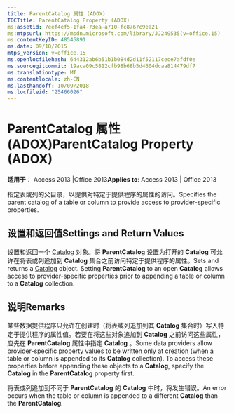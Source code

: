 ```yaml
---
title: ParentCatalog 属性 (ADOX)
TOCTitle: ParentCatalog Property (ADOX)
ms:assetid: 7eef4ef5-1fa4-73ea-a710-fc8767c9ea21
ms:mtpsurl: https://msdn.microsoft.com/library/JJ249535(v=office.15)
ms:contentKeyID: 48545891
ms.date: 09/18/2015
mtps_version: v=office.15
ms.openlocfilehash: 644312ab6b51b1b084d2d11f52117cece7afdf0e
ms.sourcegitcommit: 19aca09c5812cfb98b68b5d4604dcaa814479df7
ms.translationtype: MT
ms.contentlocale: zh-CN
ms.lasthandoff: 10/09/2018
ms.locfileid: "25466026"
---
```

# <a name="parentcatalog-property-adox"></a><span data-ttu-id="d7a52-102">ParentCatalog 属性 (ADOX)</span><span class="sxs-lookup"><span data-stu-id="d7a52-102">ParentCatalog Property (ADOX)</span></span>


<span data-ttu-id="d7a52-103">**适用于**： Access 2013 |Office 2013</span><span class="sxs-lookup"><span data-stu-id="d7a52-103">**Applies to**: Access 2013 | Office 2013</span></span>

<span data-ttu-id="d7a52-104">指定表或列的父目录，以提供对特定于提供程序的属性的访问。</span><span class="sxs-lookup"><span data-stu-id="d7a52-104">Specifies the parent catalog of a table or column to provide access to provider-specific properties.</span></span>

## <a name="settings-and-return-values"></a><span data-ttu-id="d7a52-105">设置和返回值</span><span class="sxs-lookup"><span data-stu-id="d7a52-105">Settings and Return Values</span></span>

<span data-ttu-id="d7a52-p101">设置和返回一个 [Catalog](catalog-object-adox.md) 对象。将 **ParentCatalog** 设置为打开的 **Catalog** 可允许在将表或列追加到 **Catalog** 集合之前访问特定于提供程序的属性。</span><span class="sxs-lookup"><span data-stu-id="d7a52-p101">Sets and returns a [Catalog](catalog-object-adox.md) object. Setting **ParentCatalog** to an open **Catalog** allows access to provider-specific properties prior to appending a table or column to a **Catalog** collection.</span></span>

## <a name="remarks"></a><span data-ttu-id="d7a52-108">说明</span><span class="sxs-lookup"><span data-stu-id="d7a52-108">Remarks</span></span>

<span data-ttu-id="d7a52-p102">某些数据提供程序只允许在创建时（将表或列追加到其 **Catalog** 集合时）写入特定于提供程序的属性值。若要在将这些对象追加到 **Catalog** 之前访问这些属性，应先在 **ParentCatalog** 属性中指定 **Catalog** 。</span><span class="sxs-lookup"><span data-stu-id="d7a52-p102">Some data providers allow provider-specific property values to be written only at creation (when a table or column is appended to its **Catalog** collection). To access these properties before appending these objects to a **Catalog**, specify the **Catalog** in the **ParentCatalog** property first.</span></span>

<span data-ttu-id="d7a52-111">将表或列追加到不同于 **ParentCatalog** 的 **Catalog** 中时，将发生错误。</span><span class="sxs-lookup"><span data-stu-id="d7a52-111">An error occurs when the table or column is appended to a different **Catalog** than the **ParentCatalog**.</span></span>

